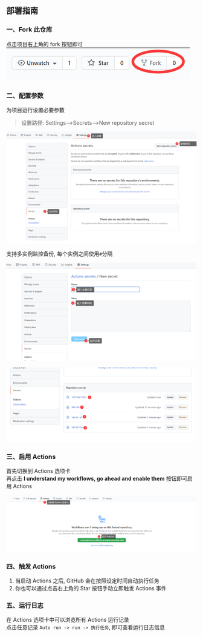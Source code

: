 ## 部署指南

### 一、Fork 此仓库
点击项目右上角的 fork 按钮即可\
![fork me](./step1.png)


### 二、配置参数
为项目运行设置必要参数
> 设置路径: Settings-->Secrets-->New repository secret

![新增参数](./step2.png)

支持多实例监控备份, 
每个实例之间使用`#`分隔

![配置参数](./step3.png)

![配置完成](./step4.png)

### 三、启用 Actions
首先切换到 Actions 选项卡\
再点击 **I understand my workflows, go ahead and enable them** 按钮即可启用 Actions

![启用 Actions](./step5.png)

### 四、触发 Actions
1. 当启动 Actions 之后, GitHub 会在按照设定时间自动执行任务
2. 你也可以通过点击右上角的 Star 按钮手动立即触发 Actions 事件


### 五、运行日志
在 Actions 选项卡中可以浏览所有 Actions 运行记录\
点击任意记录 ```Auto run -> run -> 执行任务```, 即可查看运行日志信息
